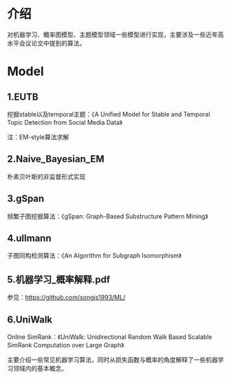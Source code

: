 # 介绍
对机器学习、概率图模型、主题模型领域一些模型进行实现，主要涉及一些近年高水平会议论文中提到的算法。

# Model
## 1.EUTB
挖掘stable以及temporal主题：《A Unified Model for Stable and Temporal Topic Detection from Social Media Data》

注：EM-style算法求解

## 2.Naive_Bayesian_EM
朴素贝叶斯的非监督形式实现

## 3.gSpan
频繁子图挖掘算法：《gSpan: Graph-Based Substructure Pattern Mining》

## 4.ullmann
子图同构检测算法：《An Algorithm for Subgraph Isomorphism》

## 5.机器学习_概率解释.pdf
参见：https://github.com/songjs1993/ML/

## 6.UniWalk
Online SimRank：《UniWalk: Unidirectional Random Walk Based Scalable SimRank Computation over Large Graph》


主要介绍一些常见机器学习算法，同时从损失函数与概率的角度解释了一些机器学习领域内的基本概念。
